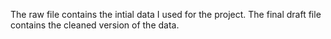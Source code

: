 The raw file contains the intial data I used for the project. The final draft file contains the cleaned version of the data.
